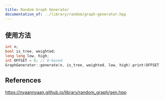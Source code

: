 ```yaml
---
title: Random Graph Generator
documentation_of: ../library/random/graph-generator.hpp
---
```


## 使用方法
```cpp
int n;
bool is_tree, weighted;
long long low, high;
int OFFSET = 0; // 0-based
GraphGenerator::generate(n, is_tree, weighted, low, high).print(OFFSET);
```

## References
https://nyaannyaan.github.io/library/random_graph/gen.hpp
